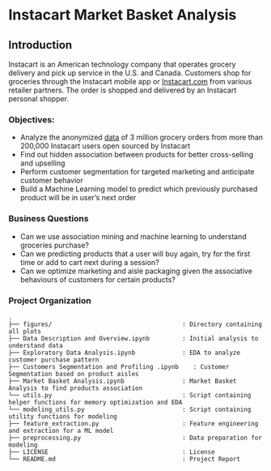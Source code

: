 # Instacart Market Basket Analysis

## Introduction

Instacart is an American technology company that operates grocery delivery and pick up service in the U.S. and Canada. Customers shop for groceries through the Instacart mobile app or [Instacart.com](https://www.instacart.com/) from various retailer partners. The order is shopped and delivered by an Instacart personal shopper.


### Objectives:
- Analyze the anonymized [data](https://www.kaggle.com/c/instacart-market-basket-analysis/data) of 3 million grocery orders from more than 200,000 Instacart users open sourced by Instacart 
- Find out hidden association between products for better cross-selling and upselling
- Perform customer segmentation for targeted marketing and anticipate customer behavior
- Build a Machine Learning model to predict which previously purchased product will be in user’s next order

### Business Questions
- Can we use association mining and machine learning to understand groceries purchase? 
- Can we predicting products that a user will buy again, try for the first time or add to cart next during a session?
- Can we optimize marketing and aisle packaging given the associative behaviours of customers for certain products?


### Project Organization
```
.
├── figures/                                    : Directory containing all plots 
├── Data Description and Overview.ipynb         : Initial analysis to understand data
├── Exploratory Data Analysis.ipynb             : EDA to analyze customer purchase pattern
├── Customers Segmentation and Profiling .ipynb    : Customer Segmentation based on product aisles
├── Market Basket Analysis.ipynb                : Market Basket Analysis to find products association
└── utils.py                                    : Script containing helper functions for memory optimization and EDA
└── modeling_utils.py                           : Script containing utility functions for modeling
├── feature_extraction.py                       : Feature engineering and extraction for a ML model
├── preprocessing.py                            : Data preparation for modeling
├── LICENSE                                     : License
└── README.md                                   : Project Report 

```
<br />
 
 

